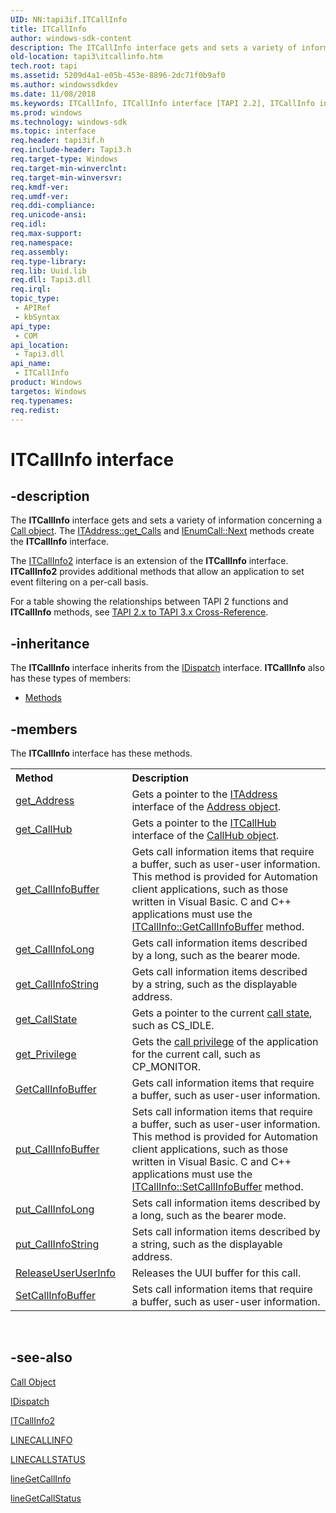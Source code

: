 ```yaml
---
UID: NN:tapi3if.ITCallInfo
title: ITCallInfo
author: windows-sdk-content
description: The ITCallInfo interface gets and sets a variety of information concerning a Call object. The ITAddress::get_Calls and IEnumCall::Next methods create the ITCallInfo interface.
old-location: tapi3\itcallinfo.htm
tech.root: tapi
ms.assetid: 5209d4a1-e05b-453e-8896-2dc71f0b9af0
ms.author: windowssdkdev
ms.date: 11/08/2018
ms.keywords: ITCallInfo, ITCallInfo interface [TAPI 2.2], ITCallInfo interface [TAPI 2.2],described, _tapi3_itcallinfo, tapi3.itcallinfo, tapi3if/ITCallInfo
ms.prod: windows
ms.technology: windows-sdk
ms.topic: interface
req.header: tapi3if.h
req.include-header: Tapi3.h
req.target-type: Windows
req.target-min-winverclnt: 
req.target-min-winversvr: 
req.kmdf-ver: 
req.umdf-ver: 
req.ddi-compliance: 
req.unicode-ansi: 
req.idl: 
req.max-support: 
req.namespace: 
req.assembly: 
req.type-library: 
req.lib: Uuid.lib
req.dll: Tapi3.dll
req.irql: 
topic_type:
 - APIRef
 - kbSyntax
api_type:
 - COM
api_location:
 - Tapi3.dll
api_name:
 - ITCallInfo
product: Windows
targetos: Windows
req.typenames: 
req.redist: 
---
```


# ITCallInfo interface


## -description


The 
<b>ITCallInfo</b> interface gets and sets a variety of information concerning a 
<a href="https://msdn.microsoft.com/67c063ba-8b12-40d6-9011-923bdee8b214">Call object</a>. The 
<a href="https://msdn.microsoft.com/b0b16578-0530-4ff9-a7ce-d36527ed2da9">ITAddress::get_Calls</a> and 
<a href="https://msdn.microsoft.com/5cb911fc-59aa-49c1-9df2-594b0dc22414">IEnumCall::Next</a> methods create the 
<b>ITCallInfo</b> interface.

The 
<a href="https://msdn.microsoft.com/20f7b20e-37f8-49f7-ae9d-83a9b9f574b6">ITCallInfo2</a> interface is an extension of the 
<b>ITCallInfo</b> interface. 
<b>ITCallInfo2</b> provides additional methods that allow an application to set event filtering on a per-call basis.

For a table showing the relationships between TAPI 2 functions and  
<b>ITCallInfo</b> methods, see 
<a href="https://msdn.microsoft.com/ae4f077b-ef6e-4ba4-b5db-bc749c2dcb9c">TAPI 2.x to TAPI 3.x Cross-Reference</a>.


## -inheritance

The <b xmlns:loc="http://microsoft.com/wdcml/l10n">ITCallInfo</b> interface inherits from the <a href="ebbff4bc-36b2-4861-9efa-ffa45e013eb5">IDispatch</a> interface. <b>ITCallInfo</b> also has these types of members:
<ul>
<li><a href="https://docs.microsoft.com/">Methods</a></li>
</ul>

## -members

The <b>ITCallInfo</b> interface has these methods.
<table class="members" id="memberListMethods">
<tr>
<th align="left" width="37%">Method</th>
<th align="left" width="63%">Description</th>
</tr>
<tr data="declared;">
<td align="left" width="37%">
<a href="https://msdn.microsoft.com/40f20f33-166f-4df7-9c9f-b7436958d16a">get_Address</a>
</td>
<td align="left" width="63%">
Gets a pointer to the 
<a href="https://msdn.microsoft.com/93f2e4cf-013e-4064-88d5-69fddd458274">ITAddress</a> interface of the 
<a href="https://msdn.microsoft.com/ab6db262-f99e-4027-9525-7597fcf02e72">Address object</a>.

</td>
</tr>
<tr data="declared;">
<td align="left" width="37%">
<a href="https://msdn.microsoft.com/ae7d74f7-c69b-45d1-a049-59e581856f27">get_CallHub</a>
</td>
<td align="left" width="63%">
Gets a pointer to the 
<a href="https://msdn.microsoft.com/bdc91cac-c0ec-4484-a415-8cd1aa1e18e8">ITCallHub</a> interface of the 
<a href="https://msdn.microsoft.com/ea23ae25-2fbb-4060-8273-cd7921d49e52">CallHub object</a>.

</td>
</tr>
<tr data="declared;">
<td align="left" width="37%">
<a href="https://msdn.microsoft.com/cda9d577-7230-42d9-8063-5ca94e0400dc">get_CallInfoBuffer</a>
</td>
<td align="left" width="63%">
Gets call information items that require a buffer, such as user-user information. This method is provided for Automation client applications, such as those written in Visual Basic. C and C++ applications must use the 
<a href="https://msdn.microsoft.com/00f5dde6-e9df-4b61-8122-2183e047f9ba">ITCallInfo::GetCallInfoBuffer</a> method.

</td>
</tr>
<tr data="declared;">
<td align="left" width="37%">
<a href="https://msdn.microsoft.com/0c00e672-7bad-4a44-a76a-efd222f763d7">get_CallInfoLong</a>
</td>
<td align="left" width="63%">
Gets call information items described by a long, such as the bearer mode.

</td>
</tr>
<tr data="declared;">
<td align="left" width="37%">
<a href="https://msdn.microsoft.com/248022e7-c6cf-4c46-be94-ee1b79b9f39a">get_CallInfoString</a>
</td>
<td align="left" width="63%">
Gets call information items described by a string, such as the displayable address.

</td>
</tr>
<tr data="declared;">
<td align="left" width="37%">
<a href="https://msdn.microsoft.com/f7beb48f-d7d2-4a99-8e6a-6122059c9170">get_CallState</a>
</td>
<td align="left" width="63%">
Gets a pointer to the current 
<a href="https://msdn.microsoft.com/d4ed5e99-3abe-4434-9f99-5e98d8c6f3f1">call state</a>, such as CS_IDLE.

</td>
</tr>
<tr data="declared;">
<td align="left" width="37%">
<a href="https://msdn.microsoft.com/64a80fb6-b5bc-45c5-9f1d-a89ac95b9c53">get_Privilege</a>
</td>
<td align="left" width="63%">
Gets the 
<a href="https://msdn.microsoft.com/8d2ab3d2-9531-40fc-910d-2bd81a075cc3">call privilege</a> of the application for the current call, such as CP_MONITOR.

</td>
</tr>
<tr data="declared;">
<td align="left" width="37%">
<a href="https://msdn.microsoft.com/00f5dde6-e9df-4b61-8122-2183e047f9ba">GetCallInfoBuffer</a>
</td>
<td align="left" width="63%">
Gets call information items that require a buffer, such as user-user information.

</td>
</tr>
<tr data="declared;">
<td align="left" width="37%">
<a href="https://msdn.microsoft.com/4404ec08-2443-4d1a-8f94-5eb1b3315169">put_CallInfoBuffer</a>
</td>
<td align="left" width="63%">
Sets call information items that require a buffer, such as user-user information. This method is provided for Automation client applications, such as those written in Visual Basic. C and C++ applications must use the 
<a href="https://msdn.microsoft.com/fafe3c99-4584-43eb-b446-a9f2b9308097">ITCallInfo::SetCallInfoBuffer</a> method.

</td>
</tr>
<tr data="declared;">
<td align="left" width="37%">
<a href="https://msdn.microsoft.com/b5198b78-56f7-4964-970a-1068f2db4743">put_CallInfoLong</a>
</td>
<td align="left" width="63%">
Sets call information items described by a long, such as the bearer mode.

</td>
</tr>
<tr data="declared;">
<td align="left" width="37%">
<a href="https://msdn.microsoft.com/d22f1afb-e036-40d0-9a7f-61d8d24d2376">put_CallInfoString</a>
</td>
<td align="left" width="63%">
Sets call information items described by a string, such as the displayable address.

</td>
</tr>
<tr data="declared;">
<td align="left" width="37%">
<a href="https://msdn.microsoft.com/019823a3-e70d-4b0c-b996-07a13f2bd5f3">ReleaseUserUserInfo</a>
</td>
<td align="left" width="63%">
Releases the UUI buffer for this call.

</td>
</tr>
<tr data="declared;">
<td align="left" width="37%">
<a href="https://msdn.microsoft.com/fafe3c99-4584-43eb-b446-a9f2b9308097">SetCallInfoBuffer</a>
</td>
<td align="left" width="63%">
Sets call information items that require a buffer, such as user-user information.

</td>
</tr>
</table> 


## -see-also




<a href="https://msdn.microsoft.com/67c063ba-8b12-40d6-9011-923bdee8b214">Call Object</a>



<a href="ebbff4bc-36b2-4861-9efa-ffa45e013eb5">IDispatch</a>



<a href="https://msdn.microsoft.com/20f7b20e-37f8-49f7-ae9d-83a9b9f574b6">ITCallInfo2</a>



<a href="https://msdn.microsoft.com/b077546b-cc95-44ce-99ee-f0007fd916b2">LINECALLINFO</a>



<a href="https://msdn.microsoft.com/f056bea6-aeb0-4c18-8e3b-c1c6fd907f62">LINECALLSTATUS</a>



<a href="https://msdn.microsoft.com/e69722cb-9c45-4f1a-a855-64afa3c33276">lineGetCallInfo</a>



<a href="https://msdn.microsoft.com/88bcd211-0993-4703-b43f-4e0b93e3eb7e">lineGetCallStatus</a>
 

 

